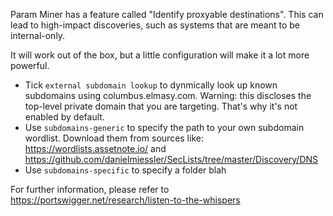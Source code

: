 

Param Miner has a feature called "Identify proxyable destinations". 
This can lead to high-impact discoveries, such as systems that are meant to be internal-only.

It will work out of the box, but a little configuration will make it a lot more powerful.

- Tick `external subdomain lookup` to dynmically look up known subdomains using columbus.elmasy.com. Warning: this discloses the top-level private domain that you are targeting. That's why it's not enabled by default.
- Use `subdomains-generic` to specify the path to your own subdomain wordlist. Download them from sources like: https://wordlists.assetnote.io/ and https://github.com/danielmiessler/SecLists/tree/master/Discovery/DNS
- Use `subdomains-specific` to specify a folder blah 
  





For further information, please refer to https://portswigger.net/research/listen-to-the-whispers